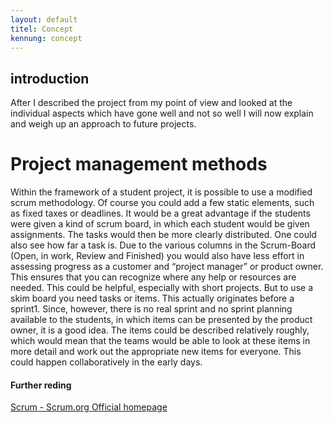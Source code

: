 ```yaml
---
layout: default
titel: Concept
kennung: concept
---
```


## introduction
After I described the project from my point of view and looked at the individual aspects which have gone well and not so well I will now explain and weigh up an approach to future projects.

# Project management methods
Within the framework of a student project, it is possible to use a modified scrum methodology. Of course you could add a few static elements, such as fixed taxes or deadlines. It would be a great advantage if the students were given a kind of scrum board, in which each student would be given assignments. The tasks would then be more clearly distributed. One could also see how far a task is.
Due to the various columns in the Scrum-Board (Open, in work, Review and Finished) you would also have less effort in assessing progress as a customer and “project manager” or product owner. This ensures that you can recognize where any help or resources are needed. This could be helpful, especially with short projects.
But to use a skim board you need tasks or items. This actually originates before a sprint1. Since, however, there is no real sprint and no sprint planning available to the students, in which items can be presented by the product owner, it is a good idea. The items could be described relatively roughly, which would mean that the teams would be able to look at these items in more detail and work out the appropriate new items for everyone. This could happen collaboratively in the early days.

#### Further reding

[Scrum - Scrum.org Official homepage](http://www.scrum.org)
